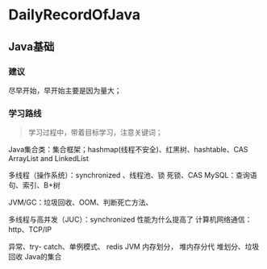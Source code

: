 # DailyRecordOfJava
## Java基础
### 建议
尽早开始，早开始主要是因为量大；

### 学习路线
>学习过程中，带着目标学习，注意关键词；

Java集合类：集合框架；hashmap(线程不安全)、红黑树、hashtable、CAS
ArrayList and LinkedList

多线程（操作系统）：synchronized 、线程池、锁 死锁、CAS
MySQL：查询语句、索引、B+树

JVM/GC：垃圾回收、OOM、判断死亡方法、

多线程与高并发（JUC）：synchronized 性能为什么提高了
计算机网络通信：http、TCP/IP


异常、try- catch、单例模式、
redis
JVM 内存划分， 堆内存分代 堆划分、垃圾回收
Java的集合


